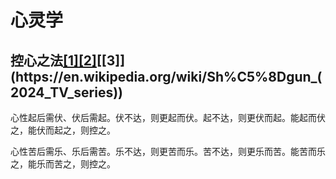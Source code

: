 # 心灵学

## 控心之法[[1]](https://en.wikipedia.org/wiki/Seraphim_Falls)[[2]](https://en.wikipedia.org/wiki/Sherlock_(TV_series))[[3]](https://en.wikipedia.org/wiki/Sh%C5%8Dgun_(2024_TV_series))

心性起后需伏、伏后需起。伏不达，则更起而伏。起不达，则更伏而起。能起而伏之，能伏而起之，则控之。

心性苦后需乐、乐后需苦。乐不达，则更苦而乐。苦不达，则更乐而苦。能苦而乐之，能乐而苦之，则控之。

